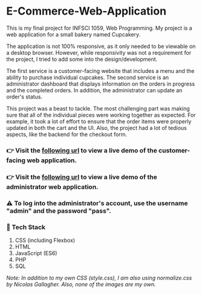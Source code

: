 # E-Commerce-Web-Application

This is my final project for INFSCI 1059, Web Programming. My project is a web application for a small bakery named Cupcakery. 	

The application is not 100% responsive, as it only needed to be viewable on a desktop browser. However, while responsivity was not a requirement for the project, I tried to add some into the design/development.

The first service is a customer-facing website that includes a menu and the ability to purchase individual cupcakes. The second service is an administrator dashboard that displays information on the orders in progress and the completed orders. In addition, the administrator can update an order's status. 

This project was a beast to tackle. The most challenging part was making sure that all of the individual pieces were working together as expected. For example, it took a lot of effort to ensure that the order items were properly updated in both the cart and the UI. Also, the project had a lot of tedious aspects, like the backend for the checkout form.

### :point_right: Visit the [following url](https://valeriehosler.com/Cupcakery/) to view a live demo of the customer-facing web application.

### :point_right: Visit the [following url](https://valeriehosler.com/Cupcakery/admin_login.php) to view a live demo of the administrator web application.

### :warning: To log into the administrator's account, use the username "admin" and the password "pass".

### 🧰 Tech Stack 
1. CSS (including Flexbox)
2. HTML
3. JavaScript (ES6)
4. PHP
5. SQL

<em>Note: In addition to my own CSS (style.css), I am also using normalize.css by Nicolas Gallagher. Also, none of the images are my own.</em>
